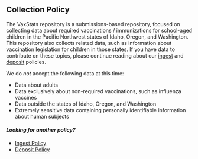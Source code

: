 ## Collection Policy
The VaxStats repository is a submissions-based repository, focused on collecting data about required vaccinations / immunizations for school-aged children in the Pacific Northwest states of Idaho, Oregon, and Washington. This repository also collects related data, such as information about vaccination legislation for children in those states. If you have data to contribute on these topics, please continue reading about our [ingest](https://github.com/kthrog/VaxStats/edit/master/protocolReport/policies/ingestPolicy.md) and [deposit](https://github.com/kthrog/VaxStats/edit/master/protocolReport/policies/depositPolicy.m) policies. 

We do _not_ accept the following data at this time: 
- Data about adults
- Data exclusively about non-required vaccinations, such as influenza vaccines
- Data outside the states of Idaho, Oregon, and Washington
- Extremely sensitive data containing personally identifiable information about human subjects

#### *Looking for another policy?*
- [Ingest Policy](https://github.com/kthrog/VaxStats/edit/master/protocolReport/policies/ingestPolicy.md)
- [Deposit Policy](https://github.com/kthrog/VaxStats/edit/master/protocolReport/policies/depositPolicy.md)
